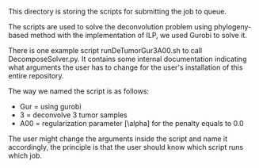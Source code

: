 This directory is storing the scripts for submitting the job to queue.

The scripts are used to solve the deconvolution problem using phylogeny-based method with the implementation of ILP, we used Gurobi to solve it.

There is one example script runDeTumorGur3A00.sh to call DecomposeSolver.py. It contains some internal documentation indicating what arguments the user has to change for the user's installation of this entire repository.

The way we named the script is as follows:
- Gur = using gurobi
- 3 = deconvolve 3 tumor samples
- A00 = regularization parameter \[\alpha\] for the penalty equals to 0.0

The user might change the arguments inside the script and name it accordingly, the principle is that the user should know which script runs which job.
